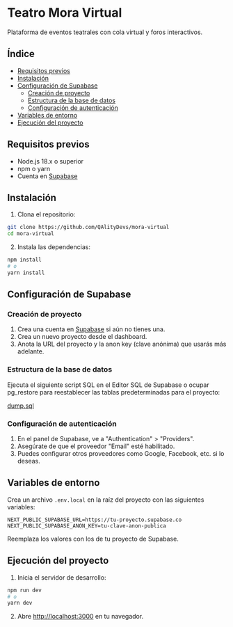 # Teatro Mora Virtual

Plataforma de eventos teatrales con cola virtual y foros interactivos.

## Índice

- [Requisitos previos](#requisitos-previos)
- [Instalación](#instalación)
- [Configuración de Supabase](#configuración-de-supabase)
  - [Creación de proyecto](#creación-de-proyecto)
  - [Estructura de la base de datos](#estructura-de-la-base-de-datos)
  - [Configuración de autenticación](#configuración-de-autenticación)
- [Variables de entorno](#variables-de-entorno)
- [Ejecución del proyecto](#ejecución-del-proyecto)

## Requisitos previos

- Node.js 18.x o superior
- npm o yarn
- Cuenta en [Supabase](https://supabase.com)

## Instalación

1. Clona el repositorio:

```bash
git clone https://github.com/QAlityDevs/mora-virtual
cd mora-virtual
```

2. Instala las dependencias:

```bash
npm install
# o
yarn install
```

## Configuración de Supabase

### Creación de proyecto

1. Crea una cuenta en [Supabase](https://supabase.com) si aún no tienes una.
2. Crea un nuevo proyecto desde el dashboard.
3. Anota la URL del proyecto y la anon key (clave anónima) que usarás más adelante.

### Estructura de la base de datos

Ejecuta el siguiente script SQL en el Editor SQL de Supabase o ocupar pg_restore para reestablecer las tablas predeterminadas para el proyecto:

[dump.sql](./dump.sql)


### Configuración de autenticación

1. En el panel de Supabase, ve a "Authentication" > "Providers".
2. Asegúrate de que el proveedor "Email" esté habilitado.
3. Puedes configurar otros proveedores como Google, Facebook, etc. si lo deseas.

## Variables de entorno

Crea un archivo `.env.local` en la raíz del proyecto con las siguientes variables:

```
NEXT_PUBLIC_SUPABASE_URL=https://tu-proyecto.supabase.co
NEXT_PUBLIC_SUPABASE_ANON_KEY=tu-clave-anon-publica
```

Reemplaza los valores con los de tu proyecto de Supabase.

## Ejecución del proyecto

1. Inicia el servidor de desarrollo:

```bash
npm run dev
# o
yarn dev
```

2. Abre [http://localhost:3000](http://localhost:3000) en tu navegador.

